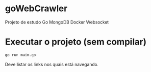 # goWebCrawler
Projeto de estudo Go MongoDB Docker Websocket

# Executar o projeto (sem compilar)

```sh
go run main.go
```

Deve listar os links nos quais está navegando.